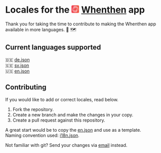 # Locales for the <img src="./icon.png" alt="whenthen logo" width="24"/> [Whenthen](https://whenthen.app/) app
Thank you for taking the time to contribute to making the Whenthen app available in more languages. :clap: :world_map:

## Current languages supported
<!-- https://github.com/ikatyang/emoji-cheat-sheet/blob/master/README.md#flags -->
:de: [de.json](locales/de.json)  
:sweden: [sv.json](locales/sv.json)  
:us: [en.json](locales/en.json)  

## Contributing
If you would like to add or correct locales, read below.

1) Fork the repository.  
2) Create a new branch and make the changes in your copy.
3) Create a pull request against this repository.

A great start would be to copy the [en.json](locales/en.json) and use as a template.  
Naming convention used: [i18n.json](i18n.json).  

Not familiar with git? Send your changes via [email](mailto:whenthen@d99.se) instead.